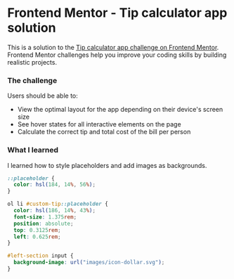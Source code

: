 # Frontend Mentor - Tip calculator app solution

This is a solution to the [Tip calculator app challenge on Frontend Mentor](https://www.frontendmentor.io/challenges/tip-calculator-app-ugJNGbJUX). Frontend Mentor challenges help you improve your coding skills by building realistic projects.

### The challenge

Users should be able to:

- View the optimal layout for the app depending on their device's screen size
- See hover states for all interactive elements on the page
- Calculate the correct tip and total cost of the bill per person

### What I learned

I learned how to style placeholders and add images as backgrounds.

```css
::placeholder {
  color: hsl(184, 14%, 56%);
}

ol li #custom-tip::placeholder {
  color: hsl(186, 14%, 43%);
  font-size: 1.375rem;
  position: absolute;
  top: 0.3125rem;
  left: 0.625rem;
}

#left-section input {
  background-image: url("images/icon-dollar.svg");
}
```


